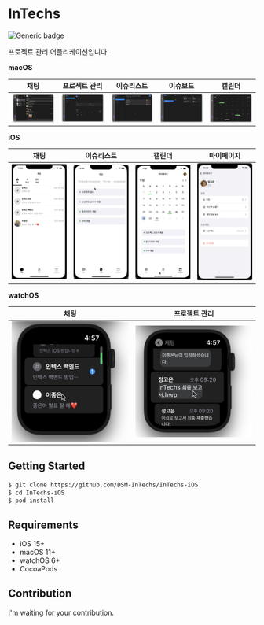 # InTechs 

![Generic badge](https://img.shields.io/badge/OS-%20iOS%20%7C%20macOS%20%7C%20watchOS%20-svg)

프로젝트 관리 어플리케이션입니다.



**macOS**

|                      채팅                       |                    프로젝트 관리                     |                      이슈리스트                      |                       이슈보드                        |                       캘린더                        |
| :---------------------------------------------: | :--------------------------------------------------: | :--------------------------------------------------: | :---------------------------------------------------: | :-------------------------------------------------: |
| <img src = "./images/OSX_Chat.png" width = 400> | <img src = "./images/OSX_Dashboard.png" width = 400> | <img src = "./images/OSX_Issuelist.png" width = 400> | <img src = "./images/OSX_Issueboard.png" width = 400> | <img src = "./images/OSX_Calendar.png" width = 400> |



**iOS**

|                      채팅                       |                      이슈리스트                      |                       캘린더                        |                    마이페이지                     |
| :---------------------------------------------: | :--------------------------------------------------: | :-------------------------------------------------: | :-----------------------------------------------: |
| <img src = "./images/iOS_Chat.png" width = 400> | <img src = "./images/iOS_Issuelist.png" width = 400> | <img src = "./images/iOS_Calendar.png" width = 400> | <img src = "./images/iOS_Mypage.png" width = 400> |



**watchOS**

|                        채팅                         |                       프로젝트 관리                       |
| :-------------------------------------------------: | :-------------------------------------------------------: |
| <img src = "./images/watchOS_Chat.png" width = 400> | <img src = "./images/watchOS_ChatDetail.png" width = 400> |







## Getting Started

```
$ git clone https://github.com/DSM-InTechs/InTechs-iOS
$ cd InTechs-iOS
$ pod install
```



## Requirements

- iOS 15+
- macOS 11+
- watchOS 6+
- CocoaPods



## Contribution

I'm waiting for your contribution.
